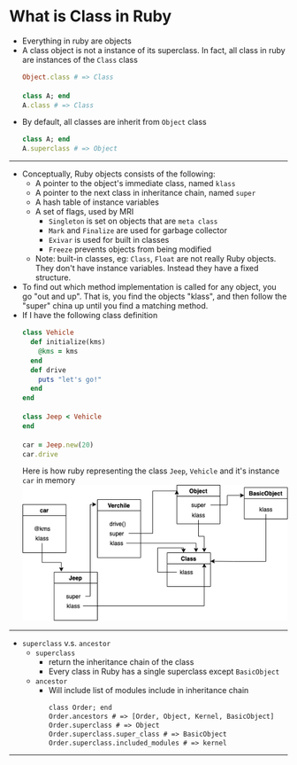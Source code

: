 # What is Class in Ruby

* Everything in ruby are objects
* A class object is not a instance of its superclass. In fact, all class in ruby are instances of the `Class` class 
    ```ruby
    Object.class # => Class 
    
    class A; end 
    A.class # => Class 
    ``` 
* By default, all classes are inherit from `Object` class
    ```ruby
    class A; end
    A.superclass # => Object 
    ```       
---
* Conceptually, Ruby objects consists of the following: 
    * A pointer to the object's immediate class, named `klass`
    * A pointer to the next class in inheritance chain, named `super`  
    * A hash table of instance variables 
    * A set of flags, used by MRI 
      * `Singleton` is set on objects that are `meta class` 
      * `Mark` and `Finalize` are used for garbage collector 
      * `Exivar` is used for built in classes 
      * `Freeze` prevents objects from being modified     
    * Note: built-in classes, eg: `Class`, `Float` are not really Ruby objects. They don't have instance variables. Instead they have a fixed structure.
* To find out which method implementation is called for any object, you go "out and up". That is, you find the objects "klass", and then follow the "super" china up until you find a matching method. 
* If I have the following class definition         
    ```ruby
    class Vehicle
      def initialize(kms)
        @kms = kms
      end
      def drive
        puts "let's go!"
      end
    end
  
    class Jeep < Vehicle
    end
  
    car = Jeep.new(20)
    car.drive
    ```
   Here is how ruby representing the class `Jeep`, `Vehicle` and it's instance `car` in memory 
   ![class disgram](images/class_diagram.png) 
---
* `superclass` v.s. `ancestor` 
  * `superclass` 
    * return the inheritance chain of the class 
    * Every class in Ruby has a single superclass except `BasicObject`    
  * `ancestor` 
    * Will include list of modules include in inheritance chain 
      ```
      class Order; end
      Order.ancestors # => [Order, Object, Kernel, BasicObject]  
      Order.superclass # => Object 
      Order.superclass.super_class # => BasicObject
      Order.superclass.included_modules # => kernel 
      ```
  
---
